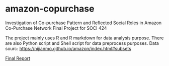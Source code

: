 # amazon-copurchase

Investigation of Co-purchase Pattern and Reflected Social Roles in Amazon Co-Purchase Network
Final Project for SOCI 424

The project mainly uses R and R markdown for data analysis purpose. There are also Python script and Shell script for data preprocess purposes.
Data sourc: https://nijianmo.github.io/amazon/index.html#subsets

[Final Report](http://htmlpreview.github.io/?https://github.com/EmmaWuxy/amazon-copurchase/blob/main/final_report.html)
